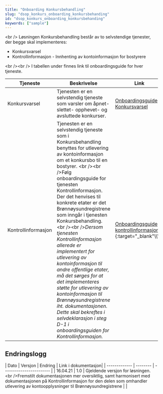 ```yaml
---
title: "Onboarding Konkursbehandling"
slug: "dsop_konkurs_onboarding_konkursbehanding"
id: "dsop_konkurs_onboarding_konkursbehanding"
keywords: ["sample"]
---
```


<br \/>
Løsningen Konkursbehandling består av to selvstendige tjenester, der begge skal implementeres:
* Konkursvarsel
* Kontrollinformasjon - Innhenting av kontoinformasjon for bostyrere

<br \/><br \/>
I tabellen under finnes link til onboardingsguide for hver tjeneste.

| Tjeneste | Beskrivelse | Link |
| ----- | ----- | ----- |
| Konkursvarsel | Tjenesten er en selvstendig tjeneste som varsler om åpnet- slettet- opphevet- og avsluttede konkurser. | [Onboardingsguide Konkursvarsel](https://dokumentasjon.dsop.no/dsop_konkurs_onboardingsguide.html) |
| Kontrollinformasjon | Tjenesten er en selvstendig tjeneste som i Konkursbehandling benyttes for utlevering av kontoinformasjon om et konkursbo til en bostyrer. <br \/><br \/>Følg onboardingsguide for  tjenesten Kontrollinformasjon. Der det henvises til konkrete etater er det Brønnøysundregistrene som inngår i tjenesten Konkursbehandling. <br \/><br \/>*Dersom tjenesten Kontrollinformasjon allerede er implementert for utlevering av kontoinformasjon til andre offentlige etater, må det sørges for at det implementeres støtte for utlevering av kontoinformasjon til Brønnøysundregistrene iht. dokumentasjonen. Dette skal bekreftes i selvdeklarasjon i steg D-1 i onboardingsguiden for Kontrollinformasjon.* | [Onboardingsguide kontrollinformasjon](https://dokumentasjon.dsop.no/dsop_kontroll_onboarding_datakilde.html)\\\\\\\{:target="_blank"\\\\\\\\} |

## Endringslogg

| Dato | Versjon | Endring | Link i dokumentasjon|
| ------------- | -------- | ------------------------ |
| 16.04.21 | 1.0 | Gjeldende versjon for løsningen. <br \/>Fremstilt dokumentasjonen mer oversiktlig, samt harmonisert med dokumentasjonen på Kontrollinformasjon for den delen som omhandler utlevering av kontoopplysninger til Brønnøysundregistrene |  |
